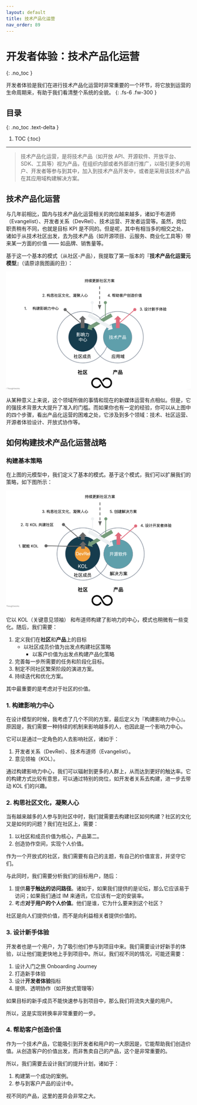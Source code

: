 ```yaml
---
layout: default
title: 技术产品化运营
nav_order: 89
---
```


# 开发者体验：技术产品化运营
{: .no_toc }

开发者体验是我们在进行技术产品化运营时非常重要的一个环节，将它放到运营的生命周期来，有助于我们看清整个系统的全貌。
{: .fs-6 .fw-300 }

## 目录
{: .no_toc .text-delta }

1. TOC
{:toc}

---

> 技术产品化运营，是将技术产品（如开放 API、开源软件、开放平台、SDK、工具等）视为产品，在组织内部或者外部进行推广，以吸引更多的用户、开发者等参与到其中，加入到技术产品开发中，或者是采用该技术产品在其应用域构建解决方案。

## 技术产品化运营

与几年前相比，国内与技术产品化运营相关的岗位越来越多，诸如于布道师（Evangelist）、开发者关系（DevRel）、技术运营、开发者运营等。虽然，岗位职责稍有不同，也就是目标 KPI 是不同的。但是呢，其中有相当多的相交之处，诸如于从技术社区出发，去为技术产品（如开源项目、云服务、商业化工具等）带来某一方面的价值 —— 如品牌、销售量等。

基于这一个基本的模式（从社区-产品），我提取了第一版本的『**技术产品化运营元模型**』（请原谅我图画的丑）：

![技术产品化运营元模型](/image/community-technology.png)

从某种意义上来说，这个领域所做的事情和现在的新媒体运营有点相似。但是，它的强技术背景大大提升了准入的门槛。而如果你也有一定的经验，你可以从上图中的四个步骤，看出产品化运营的困难之处，它涉及到多个领域：技术、社区运营、开源者体验设计、开放式协作等。

## 如何构建技术产品化运营战略

### 构建基本策略

在上图的元模型中，我们定义了基本的模式。基于这个模式，我们可以扩展我们的策略，如下图所示：

![开源软件产品化运营策略](/image/opensource-comunnity.png)

它以 KOL（关键意见领袖） 和布道师构建了影响力的中心，模式也稍微有一些变化。随后，我们需要：

1. 定义我们在**社区**和**产品**上的目标
   - 以社区成员价值为出发点构建社区策略
	 - 以客户价值为出发点构建产品化策略
2. 完善每一步所需要的任务和阶段化目标。
3. 制定不同社区繁荣阶段的演进方案。
4. 持续迭代和优化方案。

其中最重要的是考虑对于社区的价值。

### 1. 构建影响力中心

在设计模型的时候，我考虑了几个不同的方案，最后定义为『构建影响力中心』。原因是，我们需要一种持续的机制来影响越多的人，也因此是一个影响力中心。

它可以是通过一定角色的人去影响社区，诸如于：

1. 开发者关系（DevRel）、技术布道师（Evangelist）。
2. 意见领袖（KOL）。

通过构建影响力中心，我们可以辐射到更多的人群上，从而达到更好的触达率。它的构建方式比较有意思，可以通过特别的岗位，如开发者关系去构建，进一步去带动 KOL 们的兴趣。

### 2. 构思社区文化，凝聚人心

当有越来越多的人参与到社区中时，我们就需要去构建社区如何构建？社区的文化又是如何的问题？我们在社区上，需要：

1. 以社区和成员价值为核心，产品第二。
2. 创造协作空间，实现个人价值。

作为一个开放式的社区，我们需要有自己的主题，有自己的价值宣言，并坚守它们。

与此同时，我们需要分析我们的目标用户，随后：

1. 提供**易于触达的访问路径**。诸如于，如果我们提供的是论坛，那么它应该易于访问；如果我们通过 IM 来通讯，它应该有一定的安装率。
2. 考虑**对于用户的个人价值**。他们是谁，它为什么要来到这个社区？

社区是向人们提供价值，而不是向利益相关者提供价值的。

### 3. 设计新手体验

开发者也是一个用户，为了吸引他们参与到项目中来。我们需要设计好新手的体验，以让他们能更快地上手到项目中。所以，我们视不同的情况，可能还需要：

1. 设计入门之旅 Onboarding Journey
2. 打造新手体验
3. 设计**开发者体验**指标
4. 提供、透明协作（如开放式管理等）

如果目标的新手成员不能快速参与到项目中，那么我们将流失大量的用户。

所以，这是实现转换率非常重要的一步。

### 4. 帮助客户创造价值

作为一个技术产品，它能吸引到开发者和用户的一大原因是，它能帮助我们创造价值。从创造客户的价值出发，而非售卖自己的产品，这个是非常重要的。

所以，我们需要去设计我们的提升计划，诸如于：

1. 构建第一个成功的案例。
2. 参与到客户产品的设计中。

视不同的产品，这里的差异会非常之大。
